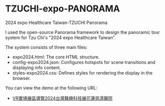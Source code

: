 # TZUCHI-expo-PANORAMA
2024 expo Healthcare Taiwan-TZUCHI Panorama

I used the open-source Panorama framework to design the panoramic tour system for Tzu Chi's "2024 expo Healthcare Taiwan".

The system consists of three main files:
- expo2024.html: The core HTML structure.
- config-expo2024.json: Configures hotspots for scene transitions and displaying info content.
- styles-expo2024.css: Defines styles for rendering the display in the browser.

You can view the demo at the following URL:
-  [VR實境展區導覽2024台灣醫療科技展花蓮慈濟醫院](https://hlm.tzuchi.com.tw/home/index.php/expo2024-vr)
